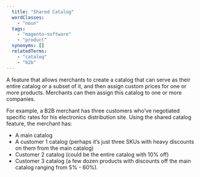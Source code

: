 ```yaml
---
  title: "Shared Catalog"
  wordClasses:
    - "noun"
  tags:
    - "magento-software"
    - "product"
  synonyms: []
  relatedTerms:
    - "catalog"
    - "b2b"
---
```

A feature that allows merchants to create a catalog that can serve as their entire catalog or a subset of it, and then assign custom prices for one or more products. Merchants can then assign this catalog to one or more companies.

For example, a B2B merchant has three customers who’ve negotiated specific rates for his electronics distribution site. Using the shared catalog feature, the merchant has:

* A main catalog
* A customer 1 catalog (perhaps it’s just three SKUs with heavy discounts on them from the main catalog)
* Customer 2 catalog (could be the entire catalog with 10% off)
* Customer 3 catalog (a few dozen products with discounts off the main catalog ranging from 5% - 60%).
